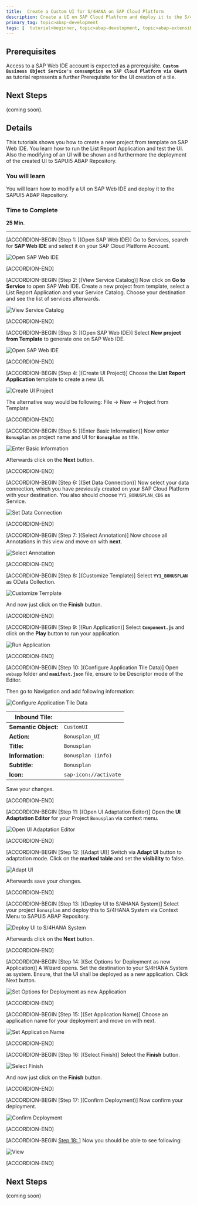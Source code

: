 ```yaml
---
title:  Create a Custom UI for S/4HANA on SAP Cloud Platform
description: Create a UI on SAP Cloud Platform and deploy it to the S/4HANA System
primary_tag: topic>abap-development
tags: [  tutorial>beginner, topic>abap-development, topic>abap-extensibility ]
---
```


## Prerequisites  
Access to a SAP Web IDE account is expected as a prerequisite. **`Custom Business Object Service's consumption on SAP Cloud Platform via OAuth`** as tutorial represents a further Prerequisite for the UI creation of a tile.

## Next Steps
 (coming soon).
## Details
This tutorials shows you how to create a new project from template on SAP Web IDE. You learn how to run the List Report Application and test the UI. Also the modifying of an UI will be shown and furthermore the deployment of the created UI to SAPUI5 ABAP Repository.

### You will learn  
You will learn how to modify a UI on SAP Web IDE and deploy it to the SAPUI5 ABAP Repository.

### Time to Complete
**25 Min**.

---

[ACCORDION-BEGIN [Step 1: ](Open SAP Web IDE)]
Go to Services, search for **SAP Web IDE** and select it on your SAP Cloud Platform Account.

![Open SAP Web IDE](webide1.png)

[ACCORDION-END]

[ACCORDION-BEGIN [Step 2: ](View Service Catalog)]
Now click on **Go to Service** to open SAP Web IDE.
Create a new project from template, select a List Report Application and your Service Catalog. Choose your destination and see the list of services afterwards.

![View Service Catalog](sapcp.png)

[ACCORDION-END]

[ACCORDION-BEGIN [Step 3: ](Open SAP Web IDE)]
Select **New project from Template** to generate one on SAP Web IDE.

![Open SAP Web IDE](webide.png)

[ACCORDION-END]

[ACCORDION-BEGIN [Step 4: ](Create UI Project)]
Choose the **List Report Application** template to create a new UI.

![Create UI Project](next.png)

The alternative way would be following:
File -> New -> Project from Template

[ACCORDION-END]

[ACCORDION-BEGIN [Step 5: ](Enter Basic Information)]
Now enter **`Bonusplan`** as project name and UI for **`Bonusplan`** as title.

![Enter Basic Information](bonusplan.png)

Afterwards click on the **Next** button.

[ACCORDION-END]

[ACCORDION-BEGIN [Step 6: ](Set Data Connection)]
Now select your data connection, which you have previously created on your
SAP Cloud Platform with your destination.
You also should choose `YY1_BONUSPLAN_CDS` as Service.

![Set Data Connection](connection.png)

[ACCORDION-END]

[ACCORDION-BEGIN [Step 7: ](Select Annotation)]
Now choose all Annotations in this view and move on with **next**.

![Select Annotation](annotation.png)

[ACCORDION-END]

[ACCORDION-BEGIN [Step 8: ](Customize Template)]
Select **`YY1_BONUSPLAN`** as OData Collection.

![Customize Template](customize.png)

And now just click on the **Finish** button.

[ACCORDION-END]

[ACCORDION-BEGIN [Step 9: ](Run Application)]
Select **`Component.js`** and click on the **Play** button to run your application.

![Run Application](run.png)

[ACCORDION-END]

[ACCORDION-BEGIN [Step 10: ](Configure Application Tile Data)]
Open `webapp` folder and **`manifest.json`** file, ensure to be Descriptor mode of the Editor.

Then go to Navigation and add following information:

![Configure Application Tile Data](add.png)

|**Inbound Tile:**                    |                                                     |
| ----------------------------------- | --------------------------------------------------- |
|        **Semantic Object:**         |                     `CustomUI`                      |
|            **Action:**              |                   `Bonusplan_UI`                    |
|             **Title:**              |                    `Bonusplan`                      |
|         **Information:**            |                 `Bonusplan (info)`                  |
|            **Subtitle:**            |                    `Bonusplan`                      |
|             **Icon:**               |                `sap-icon://activate` 	              |


Save your changes.

[ACCORDION-END]

[ACCORDION-BEGIN [Step 11: ](Open UI Adaptation Editor)]
Open the **UI Adaptation Editor** for your Project `Bonusplan` via context menu.

![Open UI Adaptation Editor](webide.png)

[ACCORDION-END]

[ACCORDION-BEGIN [Step 12: ](Adapt UI)]
Switch via **Adapt UI** button to adaptation mode. Click on the **marked table** and set the **visibility** to false.

![Adapt UI](adapt.png)

Afterwards save your changes.

[ACCORDION-END]

[ACCORDION-BEGIN [Step 13: ](Deploy UI to S/4HANA System)]
Select your project `Bonusplan` and deploy this to S/4HANA System via Context Menu to SAPUI5 ABAP Repository.

![Deploy UI to S/4HANA System](repository.png)

Afterwards click on the **Next** button.

[ACCORDION-END]

[ACCORDION-BEGIN [Step 14: ](Set Options for Deployment as new Application)]
A Wizard opens. Set the destination to your S/4HANA System as system. Ensure, that the UI shall be deployed as a new application. Click Next button.

![Set Options for Deployment as new Application](update.png)

[ACCORDION-END]

[ACCORDION-BEGIN [Step 15: ](Set Application Name)]
Choose an application name for your deployment and move on with next.

![Set Application Name](choose.png)

[ACCORDION-END]

[ACCORDION-BEGIN [Step 16: ](Select Finish)]
Select the **Finish** button.

![Select Finish](finish.png)

And now just click on the **Finish** button.

[ACCORDION-END]

[ACCORDION-BEGIN [Step 17: ](Confirm Deployment)]
Now confirm your deployment.

![Confirm Deployment](confirm.png)

[ACCORDION-END]

[ACCORDION-BEGIN [Step 18: ](View)]
Now you should be able to see following:

![View](ui2.png)

[ACCORDION-END]

## Next Steps
(coming soon)
